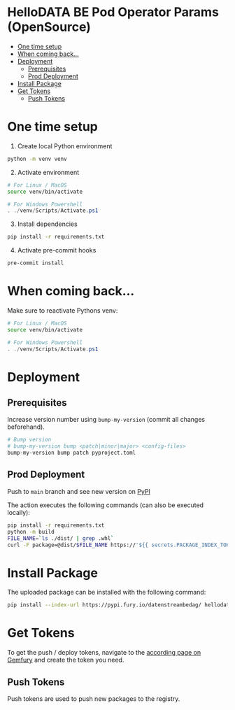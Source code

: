 # HelloDATA BE Pod Operator Params (OpenSource) <!-- omit from toc -->
- [One time setup](#one-time-setup)
- [When coming back...](#when-coming-back)
- [Deployment](#deployment)
  - [Prerequisites](#prerequisites)
  - [Prod Deployment](#prod-deployment)
- [Install Package](#install-package)
- [Get Tokens](#get-tokens)
  - [Push Tokens](#push-tokens)

# One time setup

1. Create local Python environment
```bash
python -m venv venv
```

2. Activate environment
```bash
# For Linux / MacOS
source venv/bin/activate
```

```Powershell
# For Windows Powershell
. ./venv/Scripts/Activate.ps1
```

3. Install dependencies
```bash
pip install -r requirements.txt
```

4. Activate pre-commit hooks
```bash
pre-commit install
```

# When coming back...
Make sure to reactivate Pythons venv:
```bash
# For Linux / MacOS
source venv/bin/activate
```

```Powershell
# For Windows Powershell
. ./venv/Scripts/Activate.ps1
```

# Deployment

## Prerequisites
Increase version number using `bump-my-version` (commit all changes beforehand).


```bash
# Bump version
# bump-my-version bump <patch|minor|major> <config-files>
bump-my-version bump patch pyproject.toml
```

## Prod Deployment

Push to `main` branch and see new version on [PyPI](https://pypi.org/project/hellodata-pod-operator-params/)

The action executes the following commands (can also be executed locally):

```bash
pip install -r requirements.txt
python -m build
FILE_NAME=`ls ./dist/ | grep .whl`
curl -F package=@dist/$FILE_NAME https://'${{ secrets.PACKAGE_INDEX_TOKEN }}'@push.fury.io/datenstreambedag/
```

# Install Package

The uploaded package can be installed with the following command:

```bash
pip install --index-url https://pypi.fury.io/datenstreambedag/ hellodata_be_airflow_pod_operator_params
```

# Get Tokens

To get the push / deploy tokens, navigate to the [according page on Gemfury](https://manage.fury.io/manage/datenstreambedag/tokens) and create the token you need.

## Push Tokens

Push tokens are used to push new packages to the registry.
